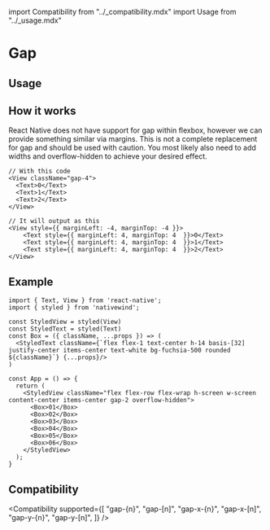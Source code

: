 import Compatibility from "../\_compatibility.mdx"
import Usage from "../\_usage.mdx"

# Gap

## Usage

<Usage />

## How it works

React Native does not have support for gap within flexbox, however we can provide something similar via margins. This is not a complete replacement for gap and should be used with caution. You most likely also need to add widths and overflow-hidden to achieve your desired effect.

```tsx
// With this code
<View className="gap-4">
  <Text>0</Text>
  <Text>1</Text>
  <Text>2</Text>
</View>

// It will output as this
<View style={{ marginLeft: -4, marginTop: -4 }}>
    <Text style={{ marginLeft: 4, marginTop: 4  }}>0</Text>
    <Text style={{ marginLeft: 4, marginTop: 4  }}>1</Text>
    <Text style={{ marginLeft: 4, marginTop: 4  }}>2</Text>
</View>
```

## Example

```SnackPlayer name=Gap
import { Text, View } from 'react-native';
import { styled } from 'nativewind';

const StyledView = styled(View)
const StyledText = styled(Text)
const Box = ({ className, ...props }) => (
  <StyledText className={`flex flex-1 text-center h-14 basis-[32] justify-center items-center text-white bg-fuchsia-500 rounded ${className}`} {...props}/>
)

const App = () => {
  return (
    <StyledView className="flex flex-row flex-wrap h-screen w-screen content-center items-center gap-2 overflow-hidden">
      <Box>01</Box>
      <Box>02</Box>
      <Box>03</Box>
      <Box>04</Box>
      <Box>05</Box>
      <Box>06</Box>
    </StyledView>
  );
}
```

## Compatibility

<Compatibility
supported={[
"gap-{n}",
"gap-[n]",
"gap-x-{n}",
"gap-x-[n]",
"gap-y-{n}",
"gap-y-[n]",
]}
/>
